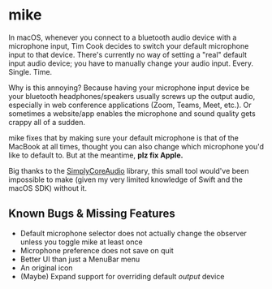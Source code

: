 #  mike
In macOS, whenever you connect to a bluetooth audio device with a microphone input, Tim Cook decides to switch your default microphone input to that device.
There's currently no way of setting a "real" default input audio device; you have to manually change your audio input. Every. Single. Time.

Why is this annoying? Because having your microphone input device be your bluetooth headphones/speakers usually screws up the output audio, especially
in web conference applications (Zoom, Teams, Meet, etc.). Or sometimes a website/app enables the microphone and sound quality gets crappy all of a sudden.

mike fixes that by making sure your default microphone is that of the MacBook at all times, thought you can also change which microphone you'd like 
to default to. But at the meantime, **plz fix Apple.**

Big thanks to the [SimplyCoreAudio](https://github.com/rnine/SimplyCoreAudio) library, this small tool would've been impossible to make
(given my very limited knowledge of Swift and the macOS SDK) without it.

## Known Bugs & Missing Features
- Default microphone selector does not actually change the observer unless you toggle mike at least once
- Microphone preference does not save on quit
- Better UI than just a MenuBar menu
- An original icon
- (Maybe) Expand support for overriding default _output_ device

